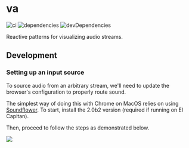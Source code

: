 # va

![ci](https://circleci.com/gh/residential/va.svg?style=shield&circle-token=7e435a9a4d8e8d254f5aa05b332f66bc91a773f7)
![dependencies](https://david-dm.org/residential/va.svg)
![devDependencies](https://david-dm.org/residential/va/dev-status.svg)

Reactive patterns for visualizing audio streams.

## Development

### Setting up an input source

To source audio from an arbitrary stream, we'll need to update the browser's configuration to properly route sound.

The simplest way of doing this with Chrome on MacOS relies on using [Soundflower](https://github.com/mattingalls/Soundflower/releases/tag/2.0b2). To start, install the 2.0b2 version (required if running on El Capitan).

Then, proceed to follow the steps as demonstrated below.

![](http://f.cl.ly/items/273a3n443V0j1N0s1P3Z/routing-setup.gif)
